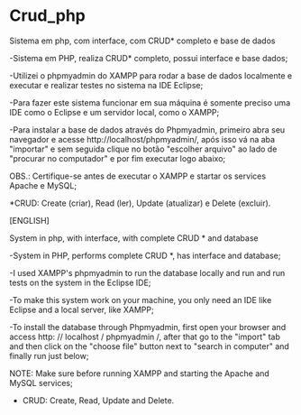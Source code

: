 # Crud_php
Sistema em php, com interface, com CRUD* completo e base de dados

-Sistema em PHP, realiza CRUD* completo, possui interface e base dados;

-Utilizei o phpmyadmin do XAMPP para rodar a base de dados localmente e executar e realizar testes no sistema na IDE Eclipse;

-Para fazer este sistema funcionar em sua máquina é somente preciso uma IDE como o Eclipse e um servidor local, como o XAMPP;

-Para instalar a base de dados através do Phpmyadmin, primeiro abra seu navegador e acesse http://localhost/phpmyadmin/, após isso vá na aba "importar" e sem seguida clique no botão "escolher arquivo" ao lado de "procurar no computador" e por fim executar logo abaixo;

OBS.: Certifique-se antes de executar o XAMPP e startar os services Apache e MySQL;

*CRUD: Create (criar), Read (ler), Update (atualizar) e Delete (excluir).



[ENGLISH]


System in php, with interface, with complete CRUD * and database

-System in PHP, performs complete CRUD *, has interface and database;

-I used XAMPP's phpmyadmin to run the database locally and run and run tests on the system in the Eclipse IDE;

-To make this system work on your machine, you only need an IDE like Eclipse and a local server, like XAMPP;

-To install the database through Phpmyadmin, first open your browser and access http: // localhost / phpmyadmin /, after that go to the "import" tab and then click on the "choose file" button next to "search in computer" and finally run just below;

NOTE: Make sure before running XAMPP and starting the Apache and MySQL services;

* CRUD: Create, Read, Update and Delete.
